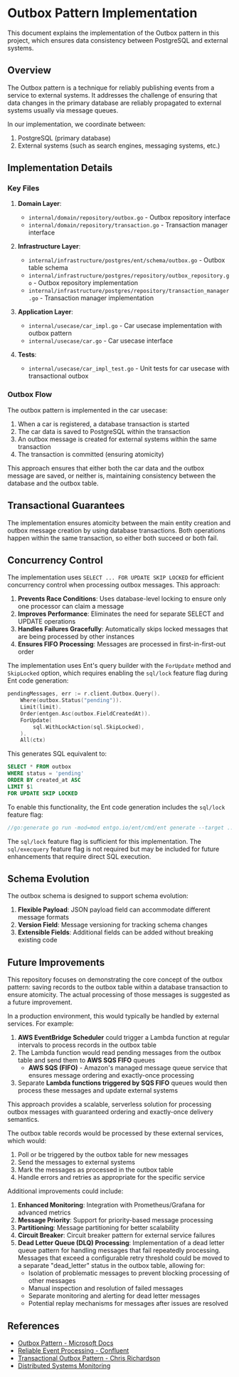 # Outbox Pattern Implementation

This document explains the implementation of the Outbox pattern in this project, which ensures data consistency between PostgreSQL and external systems.

## Overview

The Outbox pattern is a technique for reliably publishing events from a service to external systems. It addresses the challenge of ensuring that data changes in the primary database are reliably propagated to external systems usually via message queues.

In our implementation, we coordinate between:

1. PostgreSQL (primary database)
2. External systems (such as search engines, messaging systems, etc.)

## Implementation Details

### Key Files

1. **Domain Layer**:
   - `internal/domain/repository/outbox.go` - Outbox repository interface
   - `internal/domain/repository/transaction.go` - Transaction manager interface

2. **Infrastructure Layer**:
   - `internal/infrastructure/postgres/ent/schema/outbox.go` - Outbox table schema
   - `internal/infrastructure/postgres/repository/outbox_repository.go` - Outbox repository implementation
   - `internal/infrastructure/postgres/repository/transaction_manager.go` - Transaction manager implementation

3. **Application Layer**:
   - `internal/usecase/car_impl.go` - Car usecase implementation with outbox pattern
   - `internal/usecase/car.go` - Car usecase interface

4. **Tests**:
   - `internal/usecase/car_impl_test.go` - Unit tests for car usecase with transactional outbox

### Outbox Flow

The outbox pattern is implemented in the car usecase:

1. When a car is registered, a database transaction is started
2. The car data is saved to PostgreSQL within the transaction
3. An outbox message is created for external systems within the same transaction
4. The transaction is committed (ensuring atomicity)

This approach ensures that either both the car data and the outbox message are saved, or neither is, maintaining consistency between the database and the outbox table.

## Transactional Guarantees

The implementation ensures atomicity between the main entity creation and outbox message creation by using database transactions. Both operations happen within the same transaction, so either both succeed or both fail.

## Concurrency Control

The implementation uses `SELECT ... FOR UPDATE SKIP LOCKED` for efficient concurrency control when processing outbox messages. This approach:

1. **Prevents Race Conditions**: Uses database-level locking to ensure only one processor can claim a message
2. **Improves Performance**: Eliminates the need for separate SELECT and UPDATE operations
3. **Handles Failures Gracefully**: Automatically skips locked messages that are being processed by other instances
4. **Ensures FIFO Processing**: Messages are processed in first-in-first-out order

The implementation uses Ent's query builder with the `ForUpdate` method and `SkipLocked` option, which requires enabling the `sql/lock` feature flag during Ent code generation:

```go
pendingMessages, err := r.client.Outbox.Query().
    Where(outbox.Status("pending")).
    Limit(limit).
    Order(entgen.Asc(outbox.FieldCreatedAt)).
    ForUpdate(
        sql.WithLockAction(sql.SkipLocked),
    ).
    All(ctx)
```

This generates SQL equivalent to:

```sql
SELECT * FROM outbox 
WHERE status = 'pending' 
ORDER BY created_at ASC 
LIMIT $1 
FOR UPDATE SKIP LOCKED
```

To enable this functionality, the Ent code generation includes the `sql/lock` feature flag:

```go
//go:generate go run -mod=mod entgo.io/ent/cmd/ent generate --target ../entgen --feature sql/lock ./schema
```

The `sql/lock` feature flag is sufficient for this implementation. The `sql/execquery` feature flag is not required but may be included for future enhancements that require direct SQL execution.

## Schema Evolution

The outbox schema is designed to support schema evolution:

1. **Flexible Payload**: JSON payload field can accommodate different message formats
2. **Version Field**: Message versioning for tracking schema changes
3. **Extensible Fields**: Additional fields can be added without breaking existing code

## Future Improvements

This repository focuses on demonstrating the core concept of the outbox pattern: saving records to the outbox table within a database transaction to ensure atomicity. The actual processing of those messages is suggested as a future improvement.

In a production environment, this would typically be handled by external services. For example:

1. **AWS EventBridge Scheduler** could trigger a Lambda function at regular intervals to process records in the outbox table
2. The Lambda function would read pending messages from the outbox table and send them to **AWS SQS FIFO** queues
   - **AWS SQS (FIFO)** - Amazon's managed message queue service that ensures message ordering and exactly-once processing
3. Separate **Lambda functions triggered by SQS FIFO** queues would then process these messages and update external systems

This approach provides a scalable, serverless solution for processing outbox messages with guaranteed ordering and exactly-once delivery semantics.

The outbox table records would be processed by these external services, which would:

1. Poll or be triggered by the outbox table for new messages
2. Send the messages to external systems
3. Mark the messages as processed in the outbox table
4. Handle errors and retries as appropriate for the specific service

Additional improvements could include:

1. **Enhanced Monitoring**: Integration with Prometheus/Grafana for advanced metrics
2. **Message Priority**: Support for priority-based message processing
3. **Partitioning**: Message partitioning for better scalability
4. **Circuit Breaker**: Circuit breaker pattern for external service failures
5. **Dead Letter Queue (DLQ) Processing**: Implementation of a dead letter queue pattern for handling messages that fail repeatedly processing. Messages that exceed a configurable retry threshold could be moved to a separate "dead_letter" status in the outbox table, allowing for:
   - Isolation of problematic messages to prevent blocking processing of other messages
   - Manual inspection and resolution of failed messages
   - Separate monitoring and alerting for dead letter messages
   - Potential replay mechanisms for messages after issues are resolved

## References

- [Outbox Pattern - Microsoft Docs](https://docs.microsoft.com/en-us/azure/architecture/patterns/outbox)
- [Reliable Event Processing - Confluent](https://www.confluent.io/blog/reliable-event-processing/)
- [Transactional Outbox Pattern - Chris Richardson](https://microservices.io/patterns/data/transactional-outbox.html)
- [Distributed Systems Monitoring](https://sre.google/sre-book/monitoring-distributed-systems/)
